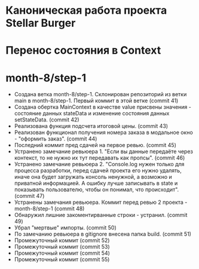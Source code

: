 # Каноническая работа проекта Stellar Burger 
# Перенос состояния в Context
# month-8/step-1
* Создана ветка month-8/step-1. Склонирован репозиторий из ветки main в month-8/step-1. Первый коммит в этой ветке (commit 41)
* Создана обертка MainContext в качестве value присвены значения - состояние данных stateData и изменение состояния данных setStateData. (commit 42)
* Реализована функция подсчета итоговой цены. (commit 43)
* Реализован функционал получения номера заказа в модальное окно - "оформить заказ". (commit 44)
* Последний коммит пред сдачей на первое ревью. (commit 45)
* Устранено замечание ревьюера 1. "Если вы данные передаёте через контекст, то не нужно их тут передавать как пропсы". (commit 46)
* Устранено замечание ревьюера 2. "Console.log нужен только для процесса разработки, перед сдачей проекта его нужно удалять, иначе она будет загружать консоль ненужной, а возможно и приватной информацией. А ошибку лучше записывать в state и показывать пользователю, чтобы он понимал, что происходит". (commit 47)
* Устранены замечания ревьюера. Коммит перед ревью 2 проекта - month-8/step-1 (commit 48)
* Обнаружил лишние закоментирванные строки - устранил. (commit 49)
* Убрал "мертвые" импорты. (commit 50)
* По замечанию ревьюера в gitignore внесена папка build. (commit 51)
* Промежуточный коммит (commit 52)
* Промежуточный коммит (commit 53)
* Промежуточный коммит (commit 54)
* Промежуточный коммит (commit 55)